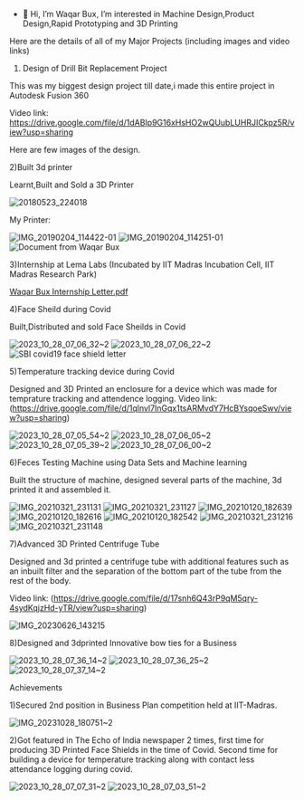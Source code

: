 - 👋 Hi, I’m Waqar Bux, I’m interested in Machine Design,Product Design,Rapid Prototyping and 3D Printing

Here are the details of all of my Major Projects (including images and video links)

1) Design of Drill Bit Replacement Project

This was my biggest design project till date,i made this entire project in Autodesk Fusion 360

Video link: https://drive.google.com/file/d/1dABIp9G16xHsHO2wQUubLUHRJICkpz5R/view?usp=sharing

Here are few images of the design.









2)Built 3d printer

Learnt,Built and Sold a 3D Printer

![20180523_224018](https://github.com/waqarbux1/waqarbux1/assets/149581611/4de02ae4-98a4-4c2d-8950-02d31cf69f04)



My Printer:

![IMG_20190204_114422-01](https://github.com/waqarbux1/waqarbux1/assets/149581611/b78f50fa-d180-4b2c-8410-9517a45ee45e)
![IMG_20190204_114251-01](https://github.com/waqarbux1/waqarbux1/assets/149581611/80fdf4b3-0369-44a3-b210-b9bf45327d3e)
![Document from Waqar Bux](https://github.com/waqarbux1/waqarbux1/assets/149581611/a9abdb5b-a24b-4130-96cc-f6bc8c828cf1)


3)Internship at Lema Labs (Incubated by IIT Madras Incubation Cell, IIT Madras Research Park)

[Waqar Bux Internship Letter.pdf](https://github.com/waqarbux1/waqarbux1/files/13256380/Waqar.Bux.Internship.Letter.pdf)


4)Face Sheild during Covid

Built,Distributed and sold Face Sheilds in Covid

![2023_10_28_07_06_32~2](https://github.com/waqarbux1/waqarbux1/assets/149581611/a0f8f47c-db8a-48ed-b4a3-3c048aad3d6c)
![2023_10_28_07_06_22~2](https://github.com/waqarbux1/waqarbux1/assets/149581611/69e0dd1a-2534-483c-b809-099f6fb834bc)
![SBI covid19 face shield letter](https://github.com/waqarbux1/waqarbux1/assets/149581611/69d004f1-90ec-4727-ab58-c05bb4f36236)


5)Temperature tracking device during Covid

Designed and 3D Printed an enclosure for a device which was made for temprature tracking and attendence logging.
Video link: (https://drive.google.com/file/d/1qlnvl7InGqx1tsARMvdY7HcBYsqoeSwv/view?usp=sharing)

![2023_10_28_07_05_54~2](https://github.com/waqarbux1/waqarbux1/assets/149581611/aa53ec2a-31a6-4cc9-b29c-887efdce8607)
![2023_10_28_07_06_05~2](https://github.com/waqarbux1/waqarbux1/assets/149581611/9b86c38a-8d59-4d84-9d58-274bdae8a625)
![2023_10_28_07_05_39~2](https://github.com/waqarbux1/waqarbux1/assets/149581611/62ed3930-ec9d-4d5d-a9a6-4331499c10ae)
![2023_10_28_07_06_00~2](https://github.com/waqarbux1/waqarbux1/assets/149581611/909bd5db-2440-420b-b4ff-0d7ea43d2946)


6)Feces Testing Machine using Data Sets and Machine learning

Built the structure of machine, designed several parts of the machine, 3d printed it and assembled it.

![IMG_20210321_231131](https://github.com/waqarbux1/waqarbux1/assets/149581611/b2191fca-3d6d-457b-b6e6-5072b68cc331)
![IMG_20210321_231127](https://github.com/waqarbux1/waqarbux1/assets/149581611/cefecc54-5f57-4626-9f02-3e3ce387398a)
![IMG_20210120_182639](https://github.com/waqarbux1/waqarbux1/assets/149581611/74c5e1ae-e153-4740-976f-88d9c0d3e07b)
![IMG_20210120_182616](https://github.com/waqarbux1/waqarbux1/assets/149581611/6907959a-4e4a-4c9b-b497-d8abd394499f)
![IMG_20210120_182542](https://github.com/waqarbux1/waqarbux1/assets/149581611/6fedfd94-6b8d-490c-8ae8-5339e4442dfd)
![IMG_20210321_231216](https://github.com/waqarbux1/waqarbux1/assets/149581611/073e0cec-b198-41c7-8920-3a7293d44648)
![IMG_20210321_231148](https://github.com/waqarbux1/waqarbux1/assets/149581611/9289553b-e5ea-4e9e-8381-02705e61b0d9)


7)Advanced 3D Printed Centrifuge Tube

Designed and 3d printed a centrifuge tube with additional features such as an inbuilt filter and 
the separation of the bottom part of the tube from the rest of the body.

Video link: (https://drive.google.com/file/d/17snh6Q43rP9qM5qry-4sydKqjzHd-yTR/view?usp=sharing)

![IMG_20230626_143215](https://github.com/waqarbux1/waqarbux1/assets/149581611/8b4dba76-b430-43e1-bed9-4192b7494974)


8)Designed and 3dprinted Innovative bow ties for a Business

![2023_10_28_07_36_14~2](https://github.com/waqarbux1/waqarbux1/assets/149581611/ce3e5c9d-edaa-40d7-abe9-ff94e8f6ec14)
![2023_10_28_07_36_25~2](https://github.com/waqarbux1/waqarbux1/assets/149581611/e289fb43-34ff-4e12-900f-f66e7d040720)
![2023_10_28_07_37_14~2](https://github.com/waqarbux1/waqarbux1/assets/149581611/2556c5d2-5d6b-43ed-9d88-9b008991c44d)



Achievements

1)Secured 2nd position in Business Plan competition held at IIT-Madras.

![IMG_20231028_180751~2](https://github.com/waqarbux1/waqarbux1/assets/149581611/69187dda-0825-4486-9963-bca6a745b82a)


2)Got featured in The Echo of India  newspaper 2 times, first time for producing 3D Printed Face Shields in the time of Covid.
  Second time for building a device for temperature tracking along with contact less attendance logging during covid. 

![2023_10_28_07_07_31~2](https://github.com/waqarbux1/waqarbux1/assets/149581611/76a461d1-2cbe-4316-8dae-0a2a22cbf50d)
![2023_10_28_07_03_51~2](https://github.com/waqarbux1/waqarbux1/assets/149581611/426b87e2-7000-446c-bba4-2d4788db601b)






























































